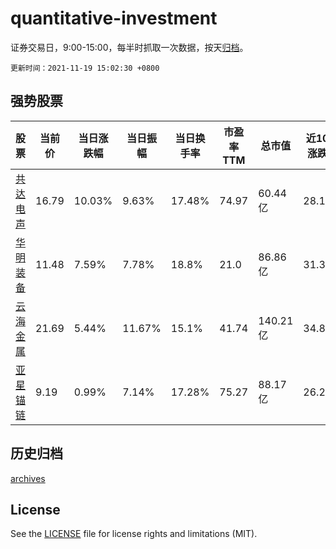 # quantitative-investment

证券交易日，9:00-15:00，每半时抓取一次数据，按天[归档](archives)。

`更新时间：2021-11-19 15:02:30 +0800`

## 强势股票

|股票|当前价|当日涨跌幅|当日振幅|当日换手率|市盈率TTM|总市值|近10日涨跌幅|
|----|----|----|----|----|----|----|----|
|[共达电声](https://xueqiu.com/S/SZ002655)|16.79|10.03%|9.63%|17.48%|74.97|60.44亿|28.17%|
|[华明装备](https://xueqiu.com/S/SZ002270)|11.48|7.59%|7.78%|18.8%|21.0|86.86亿|31.35%|
|[云海金属](https://xueqiu.com/S/SZ002182)|21.69|5.44%|11.67%|15.1%|41.74|140.21亿|34.8%|
|[亚星锚链](https://xueqiu.com/S/SH601890)|9.19|0.99%|7.14%|17.28%|75.27|88.17亿|26.24%|

## 历史归档

[archives](archives)

## License

See the [LICENSE](LICENSE) file for license rights and limitations (MIT).